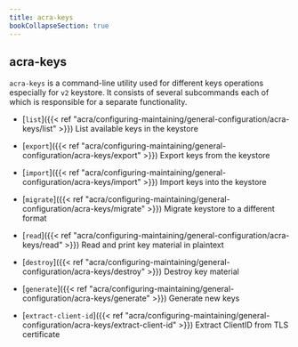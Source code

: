 ```yaml
---
title: acra-keys
bookCollapseSection: true
---
```


## acra-keys
`acra-keys` is a command-line utility used for different keys operations
especially for `v2` keystore. It consists of several subcommands each of which is responsible for a separate functionality.

* [`list`]({{< ref "acra/configuring-maintaining/general-configuration/acra-keys/list" >}})
  List available keys in the keystore

* [`export`]({{< ref "acra/configuring-maintaining/general-configuration/acra-keys/export" >}})
  Export keys from the keystore

* [`import`]({{< ref "acra/configuring-maintaining/general-configuration/acra-keys/import" >}})
  Import keys into the keystore

* [`migrate`]({{< ref "acra/configuring-maintaining/general-configuration/acra-keys/migrate" >}})
  Migrate keystore to a different format

* [`read`]({{< ref "acra/configuring-maintaining/general-configuration/acra-keys/read" >}})
  Read and print key material in plaintext

* [`destroy`]({{< ref "acra/configuring-maintaining/general-configuration/acra-keys/destroy" >}})
  Destroy key material

* [`generate`]({{< ref "acra/configuring-maintaining/general-configuration/acra-keys/generate" >}})
  Generate new keys

* [`extract-client-id`]({{< ref "acra/configuring-maintaining/general-configuration/acra-keys/extract-client-id" >}})
  Extract ClientID from TLS certificate
